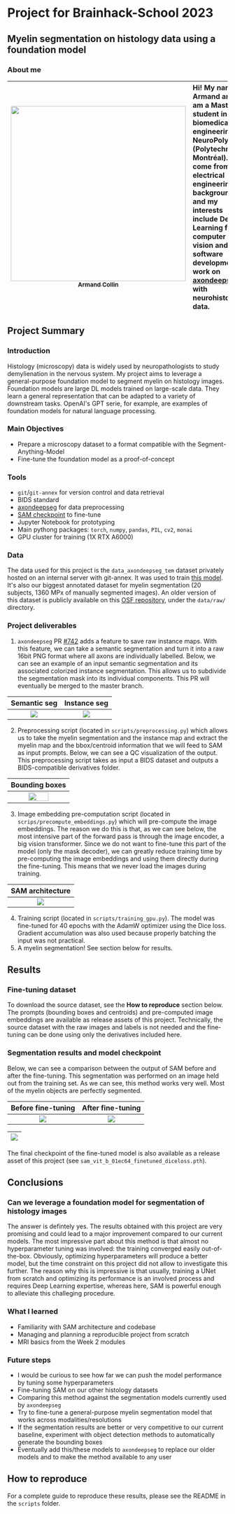 # Project for Brainhack-School 2023
## Myelin segmentation on histology data using a foundation model

### About me
| <a href="https://github.com/hermancollin"><img src="https://scontent.fyhu1-1.fna.fbcdn.net/v/t1.18169-9/26907692_328382414314217_4507159261681077282_n.jpg?_nc_cat=105&ccb=1-7&_nc_sid=09cbfe&_nc_ohc=1JSb6jfqGx8AX90FK1z&_nc_ht=scontent.fyhu1-1.fna&oh=00_AfD7UBU5zGSbQIIrYIK6uLOM3IRqaReHp8fKRQHUYmH3EQ&oe=64A82817" width="400px;" alt=""/><br/><sub>Armand Collin</sub></a> | Hi! My name is Armand and I am a Master student in biomedical engineering at NeuroPoly (Polytechnique Montréal). I come from an electrical engineering background and my interests include Deep Learning for computer vision and software development. I work on [axondeepseg](https://github.com/axondeepseg/axondeepseg) with neurohistology data. |
|-----------|:---------------|


## Project Summary

### Introduction
Histology (microscopy) data is widely used by neuropathologists to study demylienation in the nervous system.
My project aims to leverage a general-purpose foundation model to segment myelin on histology images. Foundation models are large DL models trained on large-scale data. They learn a general representation that can be adapted to a variety of downstream tasks. OpenAI's GPT serie, for example, are examples of foundation models for natural language processing.

### Main Objectives
- Prepare a microscopy dataset to a format compatible with the Segment-Anything-Model
- Fine-tune the foundation model as a proof-of-concept

### Tools
- `git`/`git-annex` for version control and data retrieval
- BIDS standard
- [axondeepseg](https://github.com/axondeepseg/axondeepseg) for data preprocessing
- [SAM checkpoint](https://github.com/facebookresearch/segment-anything/tree/main) to fine-tune
- Jupyter Notebook for prototyping
- Main pythong packages: `torch`, `numpy`, `pandas`, `PIL`, `cv2`, `monai`
- GPU cluster for training (1X RTX A6000)

### Data
The data used for this project is the `data_axondeepseg_tem` dataset privately hosted on an internal server with git-annex. It was used to train [this model](https://github.com/axondeepseg/default-TEM-model). It's also our biggest annotated dataset for myelin segmentation (20 subjects, 1360 MPx of manually segmented images). An older version of this dataset is publicly available on this [OSF repository](https://osf.io/bj9eu/), under the `data/raw/` directory.

### Project deliverables
1. `axondeepseg` PR [#742](https://github.com/axondeepseg/axondeepseg/pull/742) adds a feature to save raw instance maps.
With this feature, we can take a semantic segmentation and turn it into a raw 16bit PNG format where all axons are individually labelled. Below, we can see an example of an input semantic segmentation and its associated colorized instance segmentation. This allows us to subdivide the segmentation mask into its individual components. This PR will eventually be merged to the master branch.

| Semantic seg | Instance seg |
|:-:|:-:|
| <img src="https://github.com/brainhack-school2023/collin_project/assets/83031821/d09274af-b062-43c3-815f-a45850e5ef3a"> | <img src="https://github.com/brainhack-school2023/collin_project/assets/83031821/fc04f880-737a-43f4-a5b9-2a764c9f9434"  > |


2. Preprocessing script (located in `scripts/preprocessing.py`) which allows us to take the myelin segmentation and the instance map and extract the myelin map and the bbox/centroid information that we will feed to SAM as input prompts. Below, we can see a QC visualization of the output. This preprocessing script takes as input a BIDS dataset and outputs a BIDS-compatible derivatives folder.

| Bounding boxes |
|:-:|
| <img src="https://github.com/brainhack-school2023/collin_project/assets/83031821/7e5cf53f-b6f5-4cf6-bf9f-db33a9373edf"  width="60%"> |

3. Image embedding pre-computation script (located in `scrips/precompute_embeddings.py`) which will pre-compute the image embeddings. The reason we do this is that, as we can see below, the most intensive part of the forward pass is through the image encoder, a big vision transformer. Since we do not want to fine-tune this part of the model (only the mask decoder), we can greatly reduce training time by pre-computing the image embeddings and using them directly during the fine-tuning. This means that we never load the images during training.

<div align="center">
  
| SAM architecture |
|:-:|
| <img src="https://learnopencv.com/wp-content/uploads/2023/04/segment-anything-pipeline.gif"> |

</div>

4. Training script (located in `scripts/training_gpu.py`). The model was fine-tuned for 40 epochs with the AdamW optimizer using the Dice loss. Gradient accumulation was also used because properly batching the input was not practical.
5. A myelin segmentation! See section below for results.


## Results

### Fine-tuning dataset
To download the source dataset, see the **How to reproduce** section below. The prompts (bounding boxes and centroids) and pre-computed image embeddings are available as release assets of this project. Technically, the source dataset with the raw images and labels is not needed and the fine-tuning can be done using only the derivatives included here.

### Segmentation results and model checkpoint
Below, we can see a comparison between the output of SAM before and after the fine-tuning. This segmentation was performed on an image held out from the training set. As we can see, this method works very well. Most of the myelin objects are perfectly segmented. 

| Before fine-tuning | After fine-tuning |
|:-:|:-:|
| <img src="https://github.com/brainhack-school2023/collin_project/blob/main/results/before_finetuning.png?raw=true"> | <img src="https://github.com/brainhack-school2023/collin_project/blob/main/results/after_finetuning.png?raw=true"  > |

<div align="center">

| <img src="https://github.com/brainhack-school2023/collin_project/blob/main/results/losses_with_diceloss.png?raw=true"> |
|:-:|
  
</div>

The final checkpoint of the fine-tuned model is also available as a release asset of this project (see `sam_vit_b_01ec64_finetuned_diceloss.pth`).

## Conclusions
### Can we leverage a foundation model for segmentation of histology images
The answer is defintely yes. The results obtained with this project are very promising and could lead to a major improvement compared to our current models. The most impressive part about this method is that almost no hyperparameter tuning was involved: the training converged easily out-of-the-box. Obviously, optimizing hyperparameters will produce a better model, but the time constraint on this project did not allow to investigate this further. The reason why this is impressive is that usually, training a UNet from scratch and optimizing its performance is an involved process and requires Deep Learning expertise, whereas here, SAM is powerful enough to alleviate this challeging procedure.

### What I learned
- Familiarity with SAM architecture and codebase
- Managing and planning a reproducible project from scratch
- MRI basics from the Week 2 modules

### Future steps
- I would be curious to see how far we can push the model performance by tuning some hyperparameters
- Fine-tuning SAM on our other histology datasets
- Comparing this method against the segmentation models currently used by `axondeepseg`
- Try to fine-tune a general-purpose myelin segmentation model that works across modalities/resolutions
- If the segmentation results are better or very competitive to our current baseline, experiment with object detection methods to automatically generate the bounding boxes
- Eventually add this/these models to `axondeepseg` to replace our older models and to make the method available to any user

## How to reproduce
For a complete guide to reproduce these results, please see the README in the `scripts` folder.
